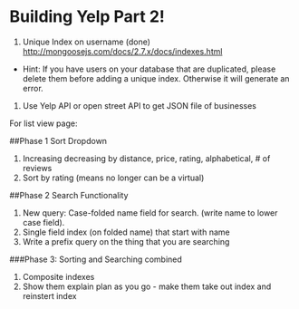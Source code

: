 # Building Yelp Part 2!


1. Unique Index on username (done)
http://mongoosejs.com/docs/2.7.x/docs/indexes.html
* Hint: If you have users on your database that are duplicated, please delete them
before adding a unique index. Otherwise it will generate an error.

1. Use Yelp API or open street API to get JSON file of businesses

For list view page:

##Phase 1 Sort Dropdown
1. Increasing decreasing by distance, price, rating, alphabetical, # of reviews
1. Sort by rating (means no longer can be a virtual)

##Phase 2 Search Functionality
1. New query: Case-folded name field for search. (write name to lower case field).
1. Single field index (on folded name) that start with name
1. Write a prefix query on the thing that you are searching

###Phase 3: Sorting and Searching combined
1. Composite indexes
1. Show them explain plan as you go - make them take out index and reinstert index
